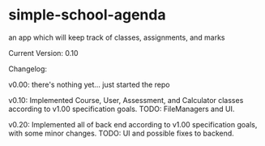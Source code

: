 simple-school-agenda
====================

an app which will keep track of classes, assignments, and marks

Current Version: 0.10

Changelog:

v0.00:
there's nothing yet... just started the repo

v0.10:
Implemented Course, User, Assessment, and Calculator classes according to v1.00 specification goals. TODO: FileManagers and UI.

v0.20:
Implemented all of back end according to v1.00 specification goals, with some minor changes. TODO: UI and possible fixes to backend.